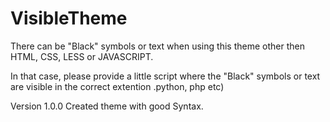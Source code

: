 # VisibleTheme

There can be "Black" symbols or text when using this theme other
then HTML, CSS, LESS or JAVASCRIPT.

In that case, please provide a little script where the "Black"
symbols or text are visible in the correct extention .python, php etc)

Version 1.0.0
Created theme with good Syntax.
